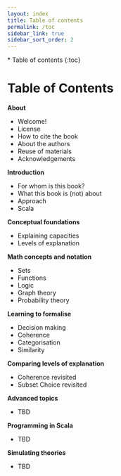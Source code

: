 ```yaml
---
layout: index
title: Table of contents
permalink: /toc
sidebar_link: true
sidebar_sort_order: 2
---
```


<div id="toc-wrapper" markdown="1">
* Table of contents
{:toc}
</div>

# Table of Contents

**About**
* Welcome!
* License
* How to cite the book
* About the authors
* Reuse of materials
* Acknowledgements

**Introduction**
* For whom is this book?
* What this book is (not) about
* Approach
* Scala

**Conceptual foundations**
* Explaining capacities
* Levels of explanation

**Math concepts and notation**
* Sets
* Functions
* Logic
* Graph theory
* Probability theory

**Learning to formalise**
* Decision making
* Coherence
* Categorisation
* Similarity

**Comparing levels of explanation**
* Coherence revisited
* Subset Choice revisited

**Advanced topics**
* TBD

**Programming in Scala**
* TBD

**Simulating theories**
* TBD
